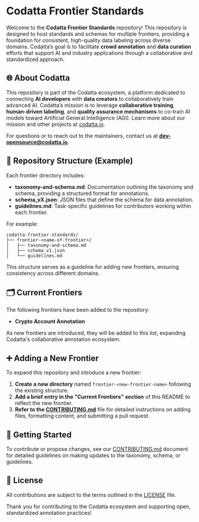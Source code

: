 # Codatta Frontier Standards

Welcome to the **Codatta Frontier Standards** repository! This repository is designed to host standards and schemas for multiple frontiers, providing a foundation for consistent, high-quality data labeling across diverse domains. Codatta’s goal is to facilitate **crowd annotation** and **data curation** efforts that support AI and industry applications through a collaborative and standardized approach.

## 🌐 About Codatta

This repository is part of the Codatta ecosystem, a platform dedicated to connecting **AI developers** with **data creators** to collaboratively train advanced AI. Codatta’s mission is to leverage **collaborative training**, **human-driven labeling**, and **quality assurance mechanisms** to co-train AI models toward Artificial General Intelligence (AGI). Learn more about our mission and other projects at [codatta.io](https://codatta.io).

For questions or to reach out to the maintainers, contact us at **[dev-opensource@codatta.io](mailto:dev-opensource@codatta.io)**.

## 📂 Repository Structure (Example)

Each frontier directory includes:
- **taxonomy-and-schema.md**: Documentation outlining the taxonomy and schema, providing a structured format for annotations.
- **schema_vX.json**: JSON files that define the schema for data annotation.
- **guidelines.md**: Task-specific guidelines for contributors working within each frontier.

For example:
```
codatta-frontier-standards/ 
├── frontier-<name-of-frontier>/ 
│   ├── taxonomy-and-schema.md 
│   ├── schema_v1.json 
│   └── guidelines.md
```


This structure serves as a guideline for adding new frontiers, ensuring consistency across different domains.

## 🗂 Current Frontiers
The following frontiers have been added to the repository:
- **Crypto Account Annotation**

As new frontiers are introduced, they will be added to this list, expanding Codatta's collaborative annotation ecosystem.

## ➕ Adding a New Frontier
To expand this repository and introduce a new frontier:
1. **Create a new directory** named `frontier-<new-frontier-name>` following the existing structure.
2. **Add a brief entry in the "Current Frontiers" section** of this README to reflect the new frontier.
3. **Refer to the [CONTRIBUTING.md](CONTRIBUTING.md)** file for detailed instructions on adding files, formatting content, and submitting a pull request.

## 🚀 Getting Started
To contribute or propose changes, see our [CONTRIBUTING.md](CONTRIBUTING.md) document for detailed guidelines on making updates to the taxonomy, schema, or guidelines.

## 📜 License
All contributions are subject to the terms outlined in the [LICENSE](LICENSE) file.

Thank you for contributing to the Codatta ecosystem and supporting open, standardized annotation practices!
